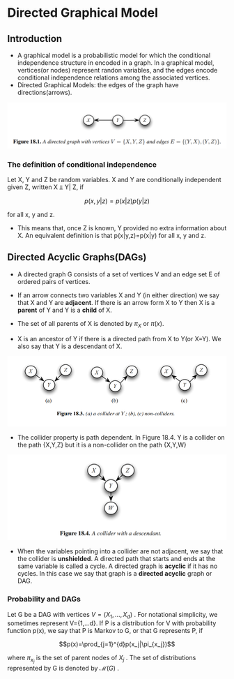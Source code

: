 # Directed Graphical Model

## Introduction
- A graphical model is a probabilistic model for which the conditional independence structure in encoded in a graph. In a graphical model, vertices(or nodes) represent randon variables, and the edges encode conditional independence relations among the associated vertices. 
- Directed Graphical Models: the edges of the graph have directions(arrows).

![](Pictures/DGM01.png)

### The definition of conditional independence

Let X, Y and Z be random variables. X and Y are conditionally independent given Z, written X ⫫ Y| Z, if

$$p(x,y|z)=p(x|z)p(y|z)$$

for all x, y and z.

- This means that, once Z is known, Y provided no extra information about X. An equivalent definition is that p(x|y,z)=p(x|y) for all x, y and z. 

## Directed Acyclic Graphs(DAGs)

- A directed graph G consists of a set of vertices V and an edge set E of ordered pairs of vertices. 

- If an arrow connects two variables X and Y (in either direction) we say that X and Y are **adjacent**. If there is an arrow form X to Y then X is a **parent** of Y and Y is a **child** of X. 
- The set of all parents of X is denoted by $\pi_X$ or $\pi(x)$.
- X is an ancestor of Y if there is a directed path from X to Y(or X=Y). We also say that Y is a descendant of X.

![](Pictures/DGM02.png)

- The collider property is path dependent. In Figure 18.4. Y is a collider on the path {X,Y,Z} but it is a non-collider on the path {X,Y,W}

![](Pictures/DGM03.png)

- When the variables pointing into a collider are not adjacent, we say that the collider is **unshielded**. A directed path that starts and ends at the same variable is called a cycle. A directed graph is **acyclic** if it has no cycles. In this case we say that graph is a **directed acyclic** graph or DAG.

### Probability and DAGs

Let G be a DAG with vertices $V=(X_1,..., X_d)$ . For notational simplicity, we sometimes represent V={1,...d}. If P is a distribution for V with probability function p(x), we say that P is Markov to G, or that G represents P, if

$$p(x)=\prod_{j=1}^{d}p(x_j|\pi_{x_j})$$

where $\pi_{x_j}$ is the set of parent nodes of $X_j$ . The set of distributions represented by G is denoted by $\mathcal{M}(G)$ .